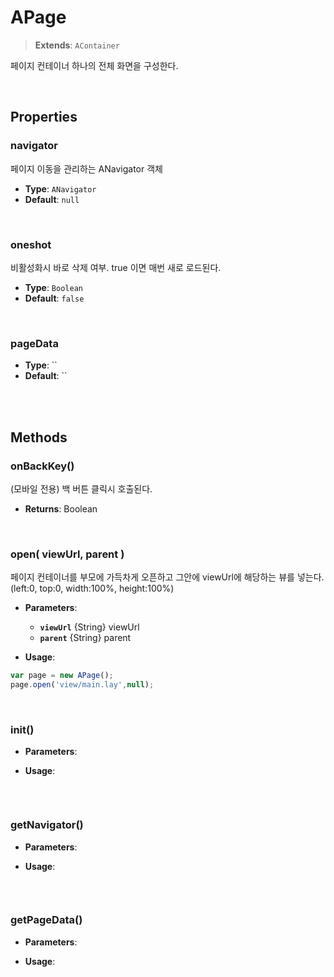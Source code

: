 # APage
> **Extends**: `AContainer`

페이지 컨테이너 하나의 전체 화면을 구성한다.

<br/>

## Properties


### navigator

페이지 이동을 관리하는 ANavigator 객체

* **Type**: `ANavigator`
* **Default**: `null`

<br/>

### oneshot

비활성화시 바로 삭제 여부. true 이면 매번 새로 로드된다.

* **Type**: `Boolean`
* **Default**: `false`

<br/>

### pageData



* **Type**: ``
* **Default**: ``

<br/>
<br/>

## Methods

### onBackKey()

(모바일 전용) 백 버튼 클릭시 호출된다.

* **Returns**: Boolean

<br/>

### open( viewUrl, parent )

페이지 컨테이너를 부모에 가득차게 오픈하고 그안에 viewUrl에 해당하는 뷰를 넣는다.(left:0, top:0, width:100%, height:100%)

* **Parameters**: 
	* **`viewUrl`** {String} viewUrl
	* **`parent`** {String} parent

* **Usage**: 
```js
var page = new APage();
page.open('view/main.lay',null);
```

<br/>

### init()



* **Parameters**: 

* **Usage**: 
```js

```

<br/>

### getNavigator()



* **Parameters**: 

* **Usage**: 
```js

```

<br/>

### getPageData()



* **Parameters**: 

* **Usage**: 
```js

```

<br/>
<br/>
